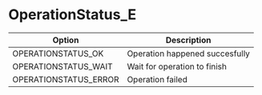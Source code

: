 # OperationStatus_E

Option|Description
-|-
OPERATIONSTATUS_OK|Operation happened succesfully
OPERATIONSTATUS_WAIT|Wait for operation to finish
OPERATIONSTATUS_ERROR|Operation failed